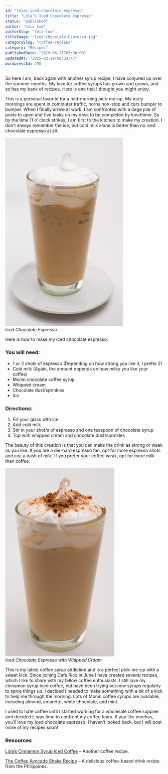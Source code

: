 ```yaml
---
id: "lolas-iced-chocolate-espresso"
title: "Lola’s Iced Chocolate Espresso"
status: "published"
author: "Lola Low"
authorSlug: "lola-low"
titleImage: "Iced-Chocolate-Espresso.jpg"
categorySlug: "coffee-recipes"
category: "Recipes"
publishedDate: "2019-06-21T07:00:00"
updatedAt: "2025-03-29T09:33:47"
wordpressId: 290
---
```


So here I am, back again with another syrup recipe, I have conjured up over the summer months. My love for coffee syrups has grown and grown, and so has my bank of recipes. Here is one that I thought you might enjoy.

This is a personal favorite for a mid-morning pick-me-up. My early mornings are spent in commuter traffic, horns non-stop and cars bumper to bumper. When I finally arrive at work, I am confronted with a large pile of posts to open and five tasks on my desk to be completed by lunchtime. So by the time 11 o’ clock strikes, I am first to the kitchen to make my creation. I don’t always remember the ice, but cold milk alone is better than no iced chocolate espresso at all.

![Iced Chocolate Espresso](iced-espresso-monin1.jpg)  
*Iced Chocolate Espresso*

Here is how to make my iced chocolate espresso:

### You will need:

-   1 or 2 shots of espresso (Depending on how strong you like it, I prefer 2)
-   Cold milk (Again, the amount depends on how milky you like your coffee)
-   Monin chocolate coffee syrup
-   Whipped cream
-   Chocolate dust/sprinkles
-   Ice

### Directions:

1.  Fill your glass with ice
2.  Add cold milk
3.  Stir in your shot/s of espresso and one teaspoon of chocolate syrup
4.  Top with whipped cream and chocolate dust/sprinkles

The beauty of this creation is that you can make the drink as strong or weak as you like. If you are a die-hard espresso fan, opt for more espresso shots and just a dash of milk. If you prefer your coffee weak, opt for more milk than coffee.

![Iced Chocolate Espresso with Whipped Cream](iced-espresso-whipped-cream-cinnamon.jpg)  
*Iced Chocolate Espresso with Whipped Cream*

This is my latest coffee syrup addiction and is a perfect pick-me-up with a sweet kick. Since joining Cafe Rico in June I have created several recipes, which I like to share with my fellow coffee enthusiasts. I still love my cinnamon syrup iced coffee, but have been trying out new syrups regularly to spice things up. I decided I needed to make something with a bit of a kick to help me through the morning. Lots of Monin coffee syrups are available, including almond, amaretto, white chocolate, and mint.

I used to hate coffee until I started working for a wholesale coffee supplier and decided it was time to confront my coffee fears. If you like mochas, you’ll love my iced chocolate espresso. I haven’t looked back, but I will post more of my recipes soon!

### Resources

[Lola’s Cinnamon Syrup Iced Coffee](/lolas-cinnamon-syrup-iced-coffee/) – Another coffee recipe.

[The Coffee Avocado Shake Recipe](/the-coffee-avocado-shake/) – A delicious coffee-based drink recipe from the Philippines.
